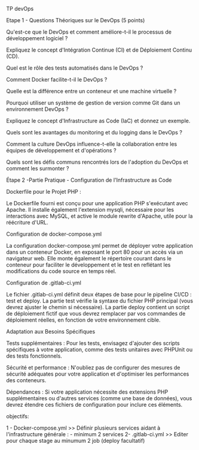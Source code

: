 TP devOps

Etape 1 - Questions Théoriques sur le DevOps (5 points)

Qu'est-ce que le DevOps et comment améliore-t-il le processus de développement logiciel ?

Expliquez le concept d'Intégration Continue (CI) et de Déploiement Continu (CD).

Quel est le rôle des tests automatisés dans le DevOps ?

Comment Docker facilite-t-il le DevOps ?

Quelle est la différence entre un conteneur et une machine virtuelle ?

Pourquoi utiliser un système de gestion de version comme Git dans un environnement DevOps ?

Expliquez le concept d'Infrastructure as Code (IaC) et donnez un exemple.

Quels sont les avantages du monitoring et du logging dans le DevOps ?

Comment la culture DevOps influence-t-elle la collaboration entre les équipes de développement et d'opérations ?

Quels sont les défis communs rencontrés lors de l'adoption du DevOps et comment les surmonter ?


Étape 2 -Partie Pratique - Configuration de l'Infrastructure as Code

Dockerfile pour le Projet PHP :

Le Dockerfile fourni est conçu pour une application PHP s'exécutant avec Apache. Il installe également l'extension
mysqli, nécessaire pour les interactions avec MySQL, et active le module rewrite d'Apache, utile pour la réécriture
d'URL.

Configuration de docker-compose.yml

La configuration docker-compose.yml permet de déployer votre application dans un conteneur Docker, en exposant
le port 80 pour un accès via un navigateur web. Elle monte également le répertoire courant dans le conteneur pour
faciliter le développement et le test en reflétant les modifications du code source en temps réel.

Configuration de .gitlab-ci.yml

Le fichier .gitlab-ci.yml définit deux étapes de base pour le pipeline CI/CD : test et deploy. La partie test vérifie la
syntaxe du fichier PHP principal (vous devrez ajuster le chemin si nécessaire). La partie deploy contient un script de
déploiement fictif que vous devrez remplacer par vos commandes de déploiement réelles, en fonction de votre
environnement cible.

Adaptation aux Besoins Spécifiques

Tests supplémentaires : Pour les tests, envisagez d'ajouter des scripts spécifiques à votre application, comme des
tests unitaires avec PHPUnit ou des tests fonctionnels.

Sécurité et performance : N'oubliez pas de configurer des mesures de sécurité adéquates pour votre application et
d'optimiser les performances des conteneurs.

Dépendances : Si votre application nécessite des extensions PHP supplémentaires ou d'autres services (comme une
base de données), vous devrez étendre ces fichiers de configuration pour inclure ces éléments.


objectifs:

1 - Docker-compose.yml >> Définir plusieurs services aidant à l'infrastructure générale :
	- minimum 2 services
2- .gitlab-ci.yml >> Editer pour chaque stage au minumum 2 job (deploy facultatif)
